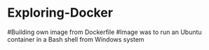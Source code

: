 # Exploring-Docker
#Building own image from Dockerfile
#Image was to run an Ubuntu container in a Bash shell from Windows system